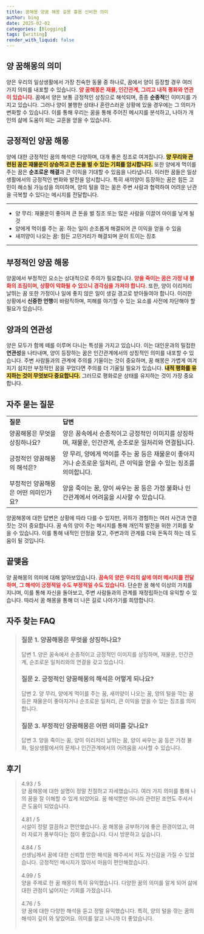 ```yaml
---
title: 꿈해몽 양꿈 해몽 길몽 흉몽 신비한 의미
author: bing
date: 2025-02-02
categories: [Blogging]
tags: [writing]
render_with_liquid: false
---
```



<h2 id='양_꿈해몽의_의미'>양 꿈해몽의 의미</h2>

<p>양은 우리의 일상생활에서 가장 친숙한 동물 중 하나로, 꿈에서 양이 등장할 경우 여러 가지 의미를 내포할 수 있습니다. <b><span style="color: #ee2323;">양 꿈해몽은 재물, 인간관계, 그리고 내적 평화와 연관이 있습니다.</span></b> 꿈에서 양은 보통 긍정적인 상징으로 해석되며, 종종 <b>순종적</b>인 이미지를 가지고 있습니다. 그러나 양이 불행한 상태나 혼란스러운 상황에 있을 경우에는 그 의미가 변화할 수 있습니다. 이를 통해 우리는 꿈을 통해 주어진 메시지를 분석하고, 나아가 개인의 삶에 도움이 되는 교훈을 얻을 수 있습니다.</p>

<h2 id='긍정적인_양꿈_해몽'>긍정적인 양꿈 해몽</h2>

<p>양에 대한 긍정적인 꿈의 해석은 다양하며, 대개 좋은 징조로 여겨집니다. <b><span style="background-color: #ffe066;">양 무리와 관련된 꿈은 재물운이 상승하고 큰 돈을 벌 수 있는 기회를 암시합니다.</span></b> 또한 양에게 먹이를 주는 꿈은 <b>순조로운 해결</b>과 큰 이익을 기대할 수 있음을 나타냅니다. 이러한 꿈들은 일상생활에서의 긍정적인 변화와 발전을 암시합니다. 특히 새끼양이 등장하는 꿈은 힘든 고민이 해소될 가능성을 의미하며, 양의 털을 깎는 꿈은 주변 사람과 협력하여 어려운 난관을 극복할 수 있다는 메시지를 전달합니다.</p>

<hr />

<ul>
    <li>양 무리: 재물운이 좋아져 큰 돈을 벌 징조 또는 많은 사람을 이끌어 아이를 낳게 될 것</li>
    <li>양에게 먹이를 주는 꿈: 하는 일이 순조롭게 해결되어 큰 이익을 얻을 수 있음</li>
    <li>새끼양이 나오는 꿈: 힘든 고민거리가 해결되며 운이 트이는 징조</li>
</ul>

<hr />

<h2 id='부정적인_양꿈_해몽'>부정적인 양꿈 해몽</h2>

<p>양꿈에서 부정적인 요소는 상대적으로 주의가 필요합니다. <b><span style="color: #ee2323;">양을 죽이는 꿈은 가정 내 불화의 조짐이며, 상황이 악화될 수 있으니 경각심을 가져야 합니다.</span></b> 또한, 양이 이리저리 날뛰는 꿈 또한 가정이나 일에 좋지 않은 일이 생길 경고로 받아들여야 합니다. 이러한 상황에서 <b>신중한 언행</b>이 바람직하며, 피해를 야기할 수 있는 요소를 사전에 차단해야 할 필요가 있습니다.</p>

<h2 id='양과의_연관성'>양과의 연관성</h2>

<p>양은 모두가 함께 떼를 이루며 다니는 특성을 가지고 있습니다. 이는 대인운과의 밀접한 <b>연관성</b>을 나타내며, 양이 등장하는 꿈은 인간관계에서의 상징적인 의미를 내포할 수 있습니다. 주변 사람들과의 관계에 주의를 기울이는 것이 중요하며, 꿈 해몽은 가볍게 여겨지기 쉽지만 부정적인 꿈을 꾸었다면 주의를 더 기울일 필요가 있습니다. <b><span style="background-color: #ffe066;">내적 평화를 유지하는 것이 무엇보다 중요합니다.</span></b> 그러므로 평화로운 상태를 유지하는 것이 가장 중요합니다.</p>

<h2 id='자주_묻는_질문'>자주 묻는 질문</h2>

<table>
    <tr>
        <td><b>질문</b></td>
        <td><b>답변</b></td>
    </tr>
    <tr>
        <td>양꿈해몽은 무엇을 상징하나요?</td>
        <td>양은 꿈속에서 순종적이고 긍정적인 이미지를 상징하며, 재물운, 인간관계, 순조로운 일처리와 연결됩니다.</td>
    </tr>
    <tr>
        <td>긍정적인 양꿈해몽의 해석은?</td>
        <td>양 무리, 양에게 먹이를 주는 꿈 등은 재물운이 좋아지거나 순조로운 일처리, 큰 이익을 얻을 수 있는 징조를 의미합니다.</td>
    </tr>
    <tr>
        <td>부정적인 양꿈해몽은 어떤 의미인가요?</td>
        <td>양을 죽이는 꿈, 양이 싸우는 꿈 등은 가정 불화나 인간관계에서 어려움을 시사할 수 있습니다.</td>
    </tr>
</table>

<p>양꿈해몽에 대한 답변은 상황에 따라 다를 수 있지만, 귀하가 경험하는 여러 사건과 연결짓는 것이 중요합니다. 꿈 속의 양이 주는 메시지를 통해 개인적 발전을 위한 기회를 찾을 수 있습니다. 이를 통해 내적인 안정을 찾고, 주변과의 관계를 더욱 돈독히 하는 데 도움이 될 것입니다.</p>

<h2 id='끝맺음'>끝맺음</h2>

<p>양 꿈해몽의 의미에 대해 알아보았습니다. <b><span style="color: #ee2323;">꿈속의 양은 우리의 삶에 여러 메시지를 전달하며, 그 해석이 긍정적일 수도 부정적일 수도 있습니다.</span></b> 단순한 꿈 해석 이상의 가치를 지니며, 이를 통해 자신을 돌아보고, 주변 사람들과의 관계를 재정립하는데 유익할 수 있습니다. 따라서 꿈 해몽을 통해 더 나은 길로 나아가기를 희망합니다.</p>


<h2 id='자주_찾는_FAQ'>자주 찾는 FAQ</h2>
<div itemscope="" itemtype="https://schema.org/FAQPage"> 
<blockquote> 
<div itemscope="" itemprop="mainEntity" itemtype="https://schema.org/Question"> 
<h3 itemprop="name">질문 1. 양꿈해몽은 무엇을 상징하나요?</h3> 
<div itemscope="" itemprop="acceptedAnswer" itemtype="https://schema.org/Answer"> 
<span itemprop="text"> 
<p>답변 1. 양은 꿈속에서 순종적이고 긍정적인 이미지를 상징하며, 재물운, 인간관계, 순조로운 일처리와의 연결을 갖고 있습니다.</p> 
</span> 
</div> 
</div> 

<div itemscope="" itemprop="mainEntity" itemtype="https://schema.org/Question"> 
<h3 itemprop="name">질문 2. 긍정적인 양꿈해몽의 해석은 어떻게 되나요?</h3> 
<div itemscope="" itemprop="acceptedAnswer" itemtype="https://schema.org/Answer"> 
<span itemprop="text"> 
<p>답변 2. 양 무리, 양에게 먹이를 주는 꿈, 새끼양이 나오는 꿈, 양의 털을 깍는 꿈 등은 재물운이 좋아지거나 순조로운 일처리, 큰 이익을 얻을 수 있는 징조를 의미합니다.</p> 
</span> 
</div> 
</div> 

<div itemscope="" itemprop="mainEntity" itemtype="https://schema.org/Question"> 
<h3 itemprop="name">질문 3. 부정적인 양꿈해몽은 어떤 의미를 갖나요?</h3> 
<div itemscope="" itemprop="acceptedAnswer" itemtype="https://schema.org/Answer"> 
<span itemprop="text"> 
<p>답변 3. 양을 죽이는 꿈, 양이 이리저리 날뛰는 꿈, 양이 싸우는 꿈 등은 가정 불화, 일상생활에서의 문제나 인간관계에서의 어려움을 시사할 수 있습니다.</p> 
</span> 
</div> 
</div> 
</blockquote> 
</div>
<h2 id='후기'>후기</h2>
<div itemscope itemtype="https://schema.org/Product">
  <blockquote>
  <div itemprop="review" itemscope itemtype="https://schema.org/Review">
      <div itemprop="reviewRating" itemscope itemtype="https://schema.org/Rating"> <span itemprop="ratingValue">4.93</span> / <span itemprop="bestRating">5</span> </div>
      <span itemprop="reviewBody">양 꿈해몽에 대한 설명이 정말 친절하고 자세했습니다. 여러 가지 의미를 통해 나의 꿈을 잘 이해할 수 있게 되었어요. 꿈 해석뿐만 아니라 관련된 조언도 주셔서 큰 도움이 되었습니다.</span>
  </div>
  <br>
  <div itemprop="review" itemscope itemtype="https://schema.org/Review">
      <div itemprop="reviewRating" itemscope itemtype="https://schema.org/Rating"> <span itemprop="ratingValue">4.81</span> / <span itemprop="bestRating">5</span> </div>
      <span itemprop="reviewBody">시설이 정말 깔끔하고 편안했습니다. 꿈 해몽을 공부하기에 좋은 환경이었고, 여러 자료가 풍부하다는 점이 좋았습니다. 다시 방문하고 싶습니다.</span>
  </div>
  <br>
  <div itemprop="review" itemscope itemtype="https://schema.org/Review">
      <div itemprop="reviewRating" itemscope itemtype="https://schema.org/Rating"> <span itemprop="ratingValue">4.84</span> / <span itemprop="bestRating">5</span> </div>
      <span itemprop="reviewBody">선생님께서 꿈에 대한 신뢰할 만한 해석을 해주셔서 저도 자신감을 가질 수 있었습니다. 긍정적인 메시지가 많아서 마음이 편안해졌습니다.</span>
  </div>
  <br>
  <div itemprop="review" itemscope itemtype="https://schema.org/Review">
      <div itemprop="reviewRating" itemscope itemtype="https://schema.org/Rating"> <span itemprop="ratingValue">4.99</span> / <span itemprop="bestRating">5</span> </div>
      <span itemprop="reviewBody">양을 주제로 한 꿈 해몽이 특히 유익했습니다. 다양한 꿈의 의미를 알게 되어 삶에 대한 관점이 넓어지는 기회를 가졌습니다.</span>
  </div>
  <br>
  <div itemprop="review" itemscope itemtype="https://schema.org/Review">
      <div itemprop="reviewRating" itemscope itemtype="https://schema.org/Rating"> <span itemprop="ratingValue">4.76</span> / <span itemprop="bestRating">5</span> </div>
      <span itemprop="reviewBody">양 꿈에 대한 다양한 해석을 듣고 정말 유익했습니다. 특히, 양의 털을 깎는 꿈의 해석이 깊이 와 닿았어요. 의미를 알고 나니까 더 좋았습니다.</span>
  </div>
  <br>
  </blockquote>
</div>
